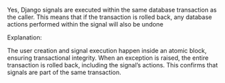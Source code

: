Yes, Django signals are executed within the same database transaction as the caller. This means that if the transaction is rolled back, any database actions performed within the signal will also be undone

Explanation:

The user creation and signal execution happen inside an atomic block, ensuring transactional integrity.
When an exception is raised, the entire transaction is rolled back, including the signal’s actions. This confirms that signals are part of the same transaction.
